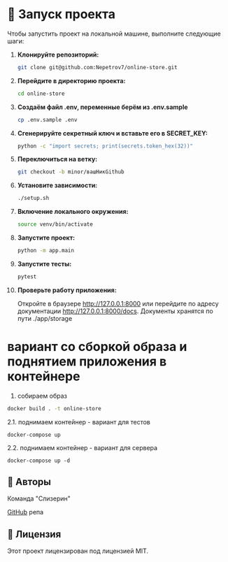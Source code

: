 # 🚀 Запуск проекта

Чтобы запустить проект на локальной машине, выполните следующие шаги:

1. **Клонируйте репозиторий:**

    ```bash
    git clone git@github.com:Nepetrov7/online-store.git
    ```

2. **Перейдите в директорию проекта:**

    ```bash
    cd online-store
    ```

3. **Создаём файл .env, переменные берём из .env.sample**

    ```bash
    cp .env.sample .env
    ```

4. **Сгенерируйте секретный ключ и вставьте его в SECRET_KEY:**

    ```bash
    python -c "import secrets; print(secrets.token_hex(32))"
    ```

5. **Переключиться на ветку:**

    ```bash
    git checkout -b minor/вашНикGithub
    ```

6. **Установите зависимости:**

    ```bash
    ./setup.sh
    ```

7. **Включение локального окружения:**

    ```bash
    source venv/bin/activate
    ```

8. **Запустите проект:**

    ```bash
    python -m app.main
    ```

9. **Запустите тесты:**

    ```bash
    pytest
    ```

10. **Проверьте работу приложения:**

    Откройте в браузере http://127.0.0.1:8000 или перейдите по адресу документации http://127.0.0.1:8000/docs. Документы хранятся по пути ./app/storage

# вариант со сборкой образа и поднятием приложения в контейнере

1. собираем образ

```bash
docker build . -t online-store
```

2.1. поднимаем контейнер - вариант для тестов

```
docker-compose up
```

2.2. поднимаем контейнер - вариант для сервера

```
docker-compose up -d
```

## 👤 Авторы

Команда "Слизерин"

[GitHub](https://github.com/Nepetrov7/online-store) репа

## 📄 Лицензия

Этот проект лицензирован под лицензией MIT.
